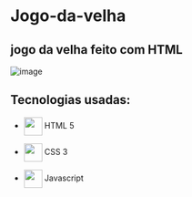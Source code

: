 # Jogo-da-velha
## jogo da velha feito com HTML
![image](https://user-images.githubusercontent.com/124212111/224502742-dc169823-32e2-4ee5-9c0e-f2b424b3aa9e.png)

## Tecnologias usadas:

* <img height="32px" align="center" src="https://cdn.jsdelivr.net/gh/devicons/devicon/icons/html5/html5-plain.svg" /> HTML 5

* <img height="32px" align="center" src="https://cdn.jsdelivr.net/gh/devicons/devicon/icons/css3/css3-plain.svg" /> CSS 3

* <img height="32px" align="center" src="https://cdn.jsdelivr.net/gh/devicons/devicon/icons/javascript/javascript-plain.svg" /> Javascript


